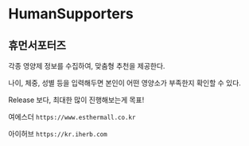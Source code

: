 # HumanSupporters
## 휴먼서포터즈

각종 영양제 정보를 수집하여, 맞춤형 추천을 제공한다.

나이, 체중, 성별 등을 입력해두면 본인이 어떤 영양소가 부족한지 확인할 수 있다.

Release 보다, 최대한 많이 진행해보는게 목표!

여에스더
`https://www.esthermall.co.kr`

아이허브
`https://kr.iherb.com`
